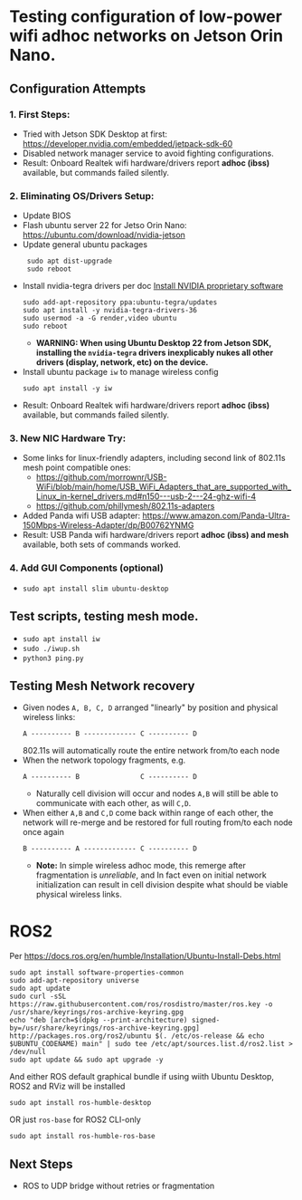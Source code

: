 # Testing configuration of low-power wifi adhoc networks on Jetson Orin Nano.

## Configuration Attempts

### 1. First Steps:

- Tried with Jetson SDK Desktop at first: https://developer.nvidia.com/embedded/jetpack-sdk-60
- Disabled network manager service to avoid fighting configurations.
- Result: Onboard Realtek wifi hardware/drivers report **adhoc (ibss)** available, but commands failed silently.

### 2. Eliminating OS/Drivers Setup:

- Update BIOS
- Flash ubuntu server 22 for Jetso Orin Nano: https://ubuntu.com/download/nvidia-jetson
- Update general ubuntu packages
  ```
   sudo apt dist-upgrade
   sudo reboot
  ```
- Install nvidia-tegra drivers per doc [Install NVIDIA proprietary software](https://pages.ubuntu.com/rs/066-EOV-335/images/Ubuntu_22.04_for_NVIDIA_Jetson_Orin_Instructions.pdf)
  ```
  sudo add-apt-repository ppa:ubuntu-tegra/updates
  sudo apt install -y nvidia-tegra-drivers-36
  sudo usermod -a -G render,video ubuntu
  sudo reboot
  ```
  - **WARNING: When using Ubuntu Desktop 22 from Jetson SDK, installing the `nvidia-tegra` drivers inexplicably nukes all other drivers (display, network, etc) on the device.**
- Install ubuntu package `iw` to manage wireless config
  ```
  sudo apt install -y iw
  ```
- Result: Onboard Realtek wifi hardware/drivers report **adhoc (ibss)** available, but commands failed silently.

### 3. New NIC Hardware Try:

- Some links for linux-friendly adapters, including second link of 802.11s mesh point compatible ones:
  - https://github.com/morrownr/USB-WiFi/blob/main/home/USB_WiFi_Adapters_that_are_supported_with_Linux_in-kernel_drivers.md#n150---usb-2---24-ghz-wifi-4
  - https://github.com/phillymesh/802.11s-adapters
- Added Panda wifi USB adapter: https://www.amazon.com/Panda-Ultra-150Mbps-Wireless-Adapter/dp/B00762YNMG
- Result: USB Panda wifi hardware/drivers report **adhoc (ibss) and mesh** available, both sets of commands worked.

### 4. Add GUI Components (optional)

- `sudo apt install slim ubuntu-desktop`

## Test scripts, testing mesh mode.

- `sudo apt install iw`
- `sudo ./iwup.sh`
- `python3 ping.py`

## Testing Mesh Network recovery

- Given nodes `A, B, C, D` arranged "linearly" by position and physical wireless links:
  ```
  A ---------- B ------------- C ---------- D
  ```
  802.11s will automatically route the entire network from/to each node
- When the network topology fragments, e.g.
  ```
  A ---------- B               C ---------- D
  ```
  - Naturally cell division will occur and nodes `A,B` will still be able to communicate with each other, as will `C,D`.
- When either `A,B` and `C,D` come back within range of each other, the network will re-merge and be restored for full routing from/to each node once again
  ```
  B ---------- A ------------- C ---------- D
  ```
  - **Note:** In simple wireless adhoc mode, this remerge after fragmentation is _unreliable_, and In fact even on initial network initialization can result in cell division despite what should be viable physical wireless links.

# ROS2
Per https://docs.ros.org/en/humble/Installation/Ubuntu-Install-Debs.html

```
sudo apt install software-properties-common
sudo add-apt-repository universe
sudo apt update
sudo curl -sSL https://raw.githubusercontent.com/ros/rosdistro/master/ros.key -o /usr/share/keyrings/ros-archive-keyring.gpg
echo "deb [arch=$(dpkg --print-architecture) signed-by=/usr/share/keyrings/ros-archive-keyring.gpg] http://packages.ros.org/ros2/ubuntu $(. /etc/os-release && echo $UBUNTU_CODENAME) main" | sudo tee /etc/apt/sources.list.d/ros2.list > /dev/null
sudo apt update && sudo apt upgrade -y
```
And either ROS default graphical bundle if using wiith Ubuntu Desktop, ROS2 and RViz will be installed
```
sudo apt install ros-humble-desktop
```

OR just `ros-base` for ROS2 CLI-only
```
sudo apt install ros-humble-ros-base
```


## Next Steps
- ROS to UDP bridge without retries or fragmentation
